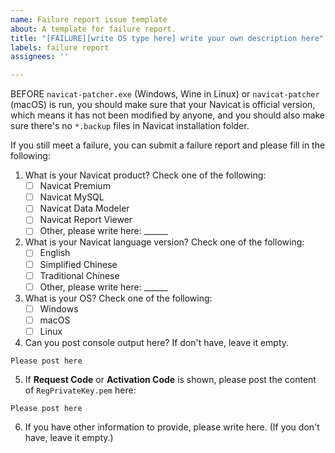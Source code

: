 ```yaml
---
name: Failure report issue template
about: A template for failure report.
title: "[FAILURE][write OS type here] write your own description here"
labels: failure report
assignees: ''

---
```


BEFORE `navicat-patcher.exe` (Windows, Wine in Linux) or `navicat-patcher` (macOS) is run, you should make sure that your Navicat is official version, which means it has not been modified by anyone, and you should also make sure there's no `*.backup` files in Navicat installation folder.

If you still meet a failure, you can submit a failure report and please fill in the following:

1. What is your Navicat product? Check one of the following:
   - [ ] Navicat Premium
   - [ ] Navicat MySQL
   - [ ] Navicat Data Modeler
   - [ ] Navicat Report Viewer
   - [ ] Other, please write here: ______

2. What is your Navicat language version? Check one of the following:
   - [ ] English
   - [ ] Simplified Chinese
   - [ ] Traditional Chinese
   - [ ] Other, please write here: ______

3. What is your OS? Check one of the following:
   - [ ] Windows
   - [ ] macOS
   - [ ] Linux

4. Can you post console output here? If don't have, leave it empty.
```
Please post here
```

5. If __Request Code__ or __Activation Code__ is shown, please post the content of `RegPrivateKey.pem` here:
```
Please post here
```

6. If you have other information to provide, please write here.
   (If you don't have, leave it empty.)
